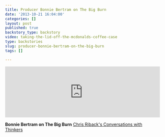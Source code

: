 ```yaml
---
title: Producer Bonnie Bertram on The Big Burn
date: '2013-10-21 16:04:00'
categories: []
layout: post
published: true
backstory_type: backstory
video: taking-the-lid-off-the-mcdonalds-coffee-case
type: backstories
slug: producer-bonnie-bertram-on-the-big-burn
tags: []

---
```

<iframe width="100%" height="166" scrolling="no" frameborder="no" src="https://w.soundcloud.com/player/?url=https%3A//api.soundcloud.com/tracks/116388928&amp;color=ff6600&amp;show_artwork=false"></iframe>

**Bonnie Bertram on The Big Burn**
[Chris Riback's Conversations with Thinkers](http://chrisriback.com/2013/10/21/retro-reports-bonnie-bertram-liebeck-v-mcdonalds-the-big-burn/)


